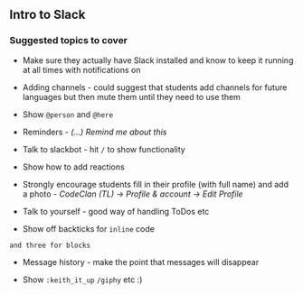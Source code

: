 ## Intro to Slack

### Suggested topics to cover

* Make sure they actually have Slack installed and know to keep it running at all times with notifications on

* Adding channels - could suggest that students add channels for future languages but then mute them until they need to use them

* Show `@person` and `@here`

* Reminders - *(...) Remind me about this*

* Talk to slackbot - hit `/` to show functionality

* Show how to add reactions

* Strongly encourage students fill in their profile (with full name) and add a photo - *CodeClan (TL) -> Profile & account -> Edit Profile*

* Talk to yourself - good way of handling ToDos etc

* Show off backticks for `inline` code 

```
and three for blocks
```

* Message history - make the point that messages will disappear

* Show `:keith_it_up` `/giphy` etc :)
